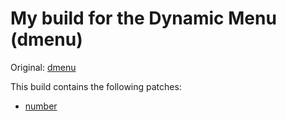 # My build for the Dynamic Menu (dmenu)

Original: [dmenu](https://tools.suckless.org/dmenu/)

This build contains the following patches:
* [number](https://tools.suckless.org/dmenu/patches/numbers/)
